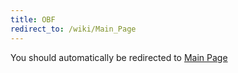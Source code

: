 ```yaml
---
title: OBF
redirect_to: /wiki/Main_Page
---
```


You should automatically be redirected to [Main Page](/wiki/Main_Page)

